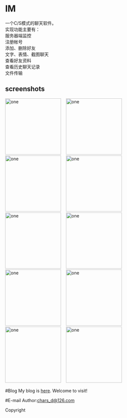 # IM
一个C/S模式的聊天软件。</br>
实现功能主要有：</br>
	服务器端监控</br>
	注册帐号</br>
	添加、删除好友</br>
	文字、表情、截图聊天</br>
	查看好友资料</br>
	查看历史聊天记录</br>
	文件传输</br>

screenshots
-----------------------
<img alt="one" src="https://raw.github.com/charsdavy/IM-Chat/master/screenshots/s1.png" width="180">
&nbsp;&nbsp;
<img alt="one" src="https://raw.github.com/charsdavy/IM-Chat/master/screenshots/s2.png" width="180">
&nbsp;&nbsp;
<img alt="one" src="https://raw.github.com/charsdavy/IM-Chat/master/screenshots/s3.png" width="180">
&nbsp;&nbsp;
<img alt="one" src="https://raw.github.com/charsdavy/IM-Chat/master/screenshots/c1.png" width="180">
&nbsp;&nbsp;
<img alt="one" src="https://raw.github.com/charsdavy/IM-Chat/master/screenshots/c2.png" width="180">
&nbsp;&nbsp;
<img alt="one" src="https://raw.github.com/charsdavy/IM-Chat/master/screenshots/c3.png" width="180">
&nbsp;&nbsp;
<img alt="one" src="https://raw.github.com/charsdavy/IM-Chat/master/screenshots/c4.png" width="180">
&nbsp;&nbsp;
<img alt="one" src="https://raw.github.com/charsdavy/IM-Chat/master/screenshots/c6.png" width="180">
&nbsp;&nbsp;
<img alt="one" src="https://raw.github.com/charsdavy/IM-Chat/master/screenshots/c7.png" width="180">
&nbsp;&nbsp;
<img alt="one" src="https://raw.github.com/charsdavy/IM-Chat/master/screenshots/c5.png" width="180">
&nbsp;&nbsp;

#Blog
My blog is [here](http://my.oschina.net/chars/blog). Welcome to visit!

#E-mail
Author:chars_d@126.com

Copyright
